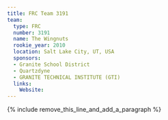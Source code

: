 ```yaml
---
title: FRC Team 3191
team:
  type: FRC
  number: 3191
  name: The Wingnuts
  rookie_year: 2010
  location: Salt Lake City, UT, USA
  sponsors:
  - Granite School District
  - Quartzdyne
  - GRANITE TECHNICAL INSTITUTE (GTI)
  links:
    Website:
---
```


{% include remove_this_line_and_add_a_paragraph %}